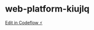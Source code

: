 # web-platform-kiujlq

[Edit in Codeflow ⚡️](https://stackblitz.com/~/github.com/MUKILAN019/web-platform-kiujlq)
